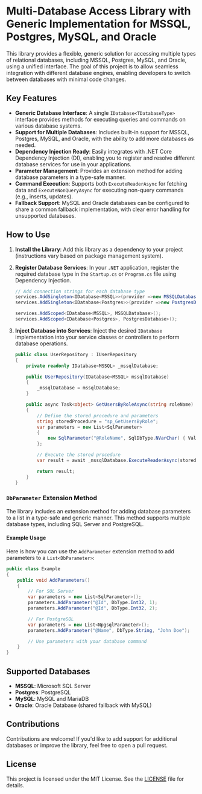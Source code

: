 # Multi-Database Access Library with Generic Implementation for MSSQL, Postgres, MySQL, and Oracle

This library provides a flexible, generic solution for accessing multiple types of relational databases, including MSSQL, Postgres, MySQL, and Oracle, using a unified interface. The goal of this project is to allow seamless integration with different database engines, enabling developers to switch between databases with minimal code changes.

## Key Features

- **Generic Database Interface**: A single `IDatabase<TDatabaseType>` interface provides methods for executing queries and commands on various database systems.
- **Support for Multiple Databases**: Includes built-in support for MSSQL, Postgres, MySQL, and Oracle, with the ability to add more databases as needed.
- **Dependency Injection Ready**: Easily integrates with .NET Core Dependency Injection (DI), enabling you to register and resolve different database services for use in your applications.
- **Parameter Management**: Provides an extension method for adding database parameters in a type-safe manner.
- **Command Execution**: Supports both `ExecuteReaderAsync` for fetching data and `ExecuteNonQueryAsync` for executing non-query commands (e.g., inserts, updates).
- **Fallback Support**: MySQL and Oracle databases can be configured to share a common fallback implementation, with clear error handling for unsupported databases.

## How to Use

1. **Install the Library**: Add this library as a dependency to your project (instructions vary based on package management system).

2. **Register Database Services**: In your `.NET` application, register the required database type in the `Startup.cs` or `Program.cs` file using Dependency Injection.

    ```csharp    
    // Add connection strings for each database type
    services.AddSingleton<IDatabase<MSSQL>>(provider =>new MSSQLDatabase(Configuration.GetConnectionString("MSSQLConnection")))
    services.AddSingleton<IDatabase<Postgres>>(provider =>new PostgresDatabase(Configuration.GetConnectionString("PostgresConnection")))

    services.AddScoped<IDatabase<MSSQL>, MSSQLDatabase>();
    services.AddScoped<IDatabase<Postgres>, PostgresDatabase>();
    ```

3. **Inject Database into Services**: Inject the desired `IDatabase` implementation into your service classes or controllers to perform database operations.

    ```csharp
    public class UserRepository : IUserRepository
    {
        private readonly IDatabase<MSSQL> _mssqlDatabase;

        public UserRepository(IDatabase<MSSQL> mssqlDatabase)
        {
            _mssqlDatabase = mssqlDatabase;
        }

        public async Task<object> GetUsersByRoleAsync(string roleName)
        {
            // Define the stored procedure and parameters
            string storedProcedure = "sp_GetUsersByRole";
            var parameters = new List<SqlParameter>
            {
                new SqlParameter("@RoleName", SqlDbType.NVarChar) { Value = roleName }
            };

            // Execute the stored procedure
            var result = await _mssqlDatabase.ExecuteReaderAsync(storedProcedure, parameters);

            return result;
        }
    }
    ```

### `DbParameter` Extension Method

The library includes an extension method for adding database parameters to a list in a type-safe and generic manner. This method supports multiple database types, including SQL Server and PostgreSQL.

#### Example Usage

Here is how you can use the `AddParameter` extension method to add parameters to a `List<DbParameter>`:

```csharp
public class Example
{
    public void AddParameters()
    {
        // For SQL Server
        var parameters = new List<SqlParameter>();
        parameters.AddParameter("@Id", DbType.Int32, 1);
        parameters.AddParameter("@Id", DbType.Int32, 2);

        // For PostgreSQL
        var parameters = new List<NpgsqlParameter>();
        parameters.AddParameter("@Name", DbType.String, "John Doe");

        // Use parameters with your database command
    }
}
```

## Supported Databases

- **MSSQL**: Microsoft SQL Server
- **Postgres**: PostgreSQL
- **MySQL**: MySQL and MariaDB
- **Oracle**: Oracle Database (shared fallback with MySQL)

## Contributions

Contributions are welcome! If you'd like to add support for additional databases or improve the library, feel free to open a pull request.

## License

This project is licensed under the MIT License. See the [LICENSE](LICENSE.txt) file for details.

